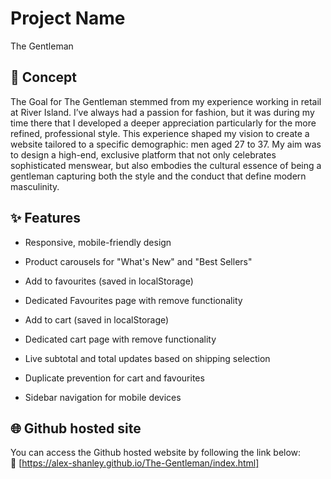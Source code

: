 # Project Name
The Gentleman
## 🧠 Concept

The Goal for The Gentleman stemmed from my experience working in retail at River Island. I’ve always had a passion for fashion, but it was during my time there that I developed a deeper appreciation particularly for the more refined, professional style. This experience shaped my vision to create a website tailored to a specific demographic: men aged 27 to 37. My aim was to design a high-end, exclusive platform that not only celebrates sophisticated menswear, but also embodies the cultural essence of being a gentleman capturing both the style and the conduct that define modern masculinity.

## ✨ Features

- Responsive, mobile-friendly design

- Product carousels for "What's New" and "Best Sellers"

- Add to favourites (saved in localStorage)

- Dedicated Favourites page with remove functionality

- Add to cart (saved in localStorage)

- Dedicated cart page with remove functionality

- Live subtotal and total updates based on shipping selection

- Duplicate prevention for cart and favourites

- Sidebar navigation for mobile devices

## 🌐 Github hosted site

You can access the Github hosted website by following the link below:  
🔗 [https://alex-shanley.github.io/The-Gentleman/index.html]






